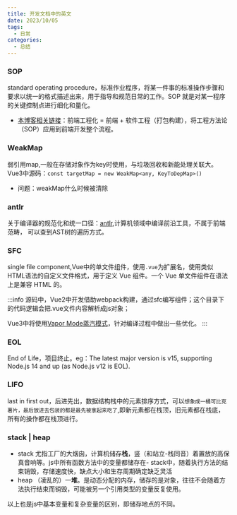 ```yaml
---
title: 开发文档中的英文
date: 2023/10/05
tags:
  - 日常
categories:
  - 总结
---
```


### SOP

standard operating procedure，标准作业程序，将某一件事的标准操作步骤和要求以统一的格式描述出来，用于指导和规范日常的工作。SOP 就是对某一程序的关键控制点进行细化和量化。

- [本博客相关链接](/blogs/category1/2024/0417.html)：前端工程化 = 前端 + 软件工程（打包构建），将工程方法论（SOP）应用到前端开发整个流程。

### WeakMap

弱引用map,一般在存储对象作为key时使用，与垃圾回收和新能处理关联大。Vue3中源码：`const targetMap = new WeakMap<any, KeyToDepMap>() `

- 问题：weakMap什么时候被清除

### antlr

关于编译器的规范化和统一口径：[antlr](https://www.antlr.org/),计算机领域中编译前沿工具，不属于前端范畴， 可以查到AST树的遍历方式。

### SFC

single file component,Vue中的单文件组件，使用`.vue`为扩展名，使用类似HTML语法的自定义文件格式，用于定义 Vue 组件。一个 Vue 单文件组件在语法上是兼容 HTML 的。

:::info 
源码中，Vue2中开发借助webpack构建，通过sfc编写组件；这个目录下的代码逻辑会把.vue文件内容解析成js对象；

Vue3中将使用[Vapor Mode蒸汽模式](https://zhuanlan.zhihu.com/p/658849288)，针对编译过程中做出一些优化。
:::

### EOL

End of Life，项目终止。eg：The latest major version is v15, supporting Node.js 14 and up (as Node.js v12 is EOL).

### LIFO

last in first out，后进先出，数据结构栈中的元素排序方式，可以`想象成一桶可比克薯片，最后放进去包装的都是最先被拿起来吃了`,即新元素都在栈顶，旧元素都在栈底，所有的操作都在栈顶进行。

### stack | heap

- stack 尤指工厂的大烟囱，计算机储存**栈**，竖（和站立-栈同音）着置放的高保真音响等。js中所有函数方法中的变量都储存在- stack中，随着执行方法的结束销毁，存储速度快，缺点大小和生存周期确定缺乏灵活
- heap （凌乱的）一**堆**。是动态分配的内存，储存的是对象，往往不会随着方法执行结束而销毁，可能被另一个引用类型的变量反复使用。

以上也是js中基本变量和复杂变量的区别，即储存地点的不同。
